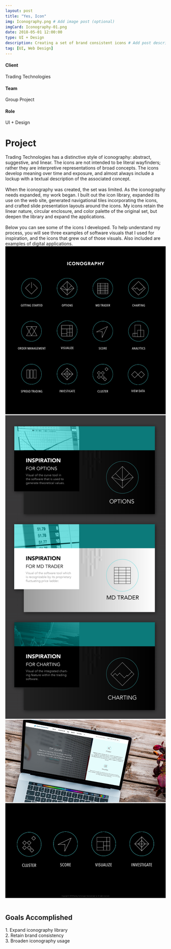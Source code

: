 ```yaml
---
layout: post
title: "Yes, Icon"
img: Iconography.png # Add image post (optional)
imgCard: Iconography-01.png 
date: 2018-05-01 12:00:00
type: UI + Design
description: Creating a set of brand consistent icons # Add post description (optional)
tag: [UI, Web Design]
---
```


<div class="col-xs-12 col-sm-4 col-md-4 project-detail"><h4>Client</h4><p>Trading Technologies</p></div>
<div class="col-xs-12 col-sm-4 col-md-4 project-detail"><h4>Team</h4><p>Group Project</p></div>
<div class="col-xs-12 col-sm-4 col-md-4 project-detail"><h4>Role</h4><p>UI + Design</p></div>

<div class="col-xs-12 col-sm-4 col-md-4 project-description"><h1>Project</h1></div>
<div class="col-xs-12 col-sm-8 col-md-8 project-description">Trading Technologies has a distinctive style of iconography: abstract, suggestive, and linear.  The icons are not intended to be literal wayfinders; rather they are interpretive representations of broad concepts. The icons develop meaning over time and exposure, and almost always include a lockup with a textual description of the associated concept.<br><br>
When the iconography was created, the set was limited. As the iconography needs expanded, my work began.  I built out the icon library, expanded its use on the web site, generated navigational tiles incorporating the icons, and crafted slide presentation layouts around the icons.  My icons retain the linear nature, circular enclosure, and color palette of the original set, but deepen the library and expand the applications.<br><br>
Below you can see some of the icons I developed.  To help understand my process, you will see three examples of software visuals that I used for inspiration, and the icons that grew out of those visuals. Also included are examples of digital applications.</div>

<div class="post_image_addl">
    <img src="/assets/img/Iconography-Set.png" alt="An iconography set">
</div>
<div class="post_image_addl">
    <img src="/assets/img/Iconography-Inspiration.png" alt="The visuals that inspired icon development">
</div>
<div class="post_image_addl">
    <img src="/assets/img/Iconography-Laptop.png" alt="Using icons on the website">
</div>
<div class="post_image_addl">
    <img src="/assets/img/Iconography-Slides.gif" alt="Using icons with slide decks">
</div>
<div class="goals">
<div class="row">
    <div class="col-xs-12"></div>
</div>
<br/>
<div class="row goals-row">
    <div class="col-sm-4"></div>
    <div class="col-sm-8 goals-text"><h2>Goals Accomplished</h2>
        1. Expand iconography library<br>
        2. Retain brand consistency<br>
        3. Broaden iconography usage
    </div>
</div>